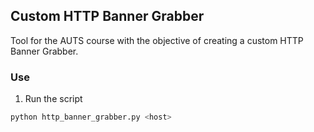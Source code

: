 ## Custom HTTP Banner Grabber

Tool for the AUTS course with the objective of creating a custom HTTP Banner Grabber.

### Use

1. Run the script

```sh
python http_banner_grabber.py <host>
```

